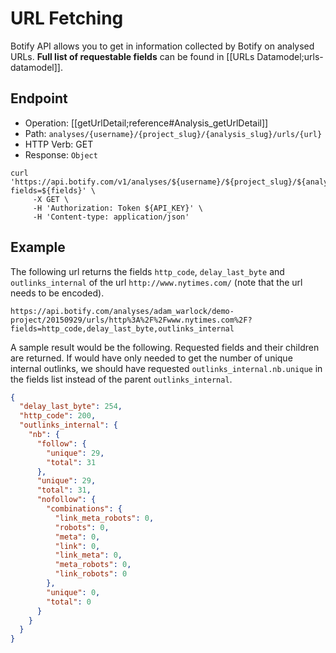 # URL Fetching

Botify API allows you to get in information collected by Botify on analysed URLs. **Full list of requestable fields** can be found in [[URLs Datamodel;urls-datamodel]].

## Endpoint

- Operation: [[getUrlDetail;reference#Analysis_getUrlDetail]]
- Path: `analyses/{username}/{project_slug}/{analysis_slug}/urls/{url}`
- HTTP Verb: GET
- Response: `Object`

```SH
curl 'https://api.botify.com/v1/analyses/${username}/${project_slug}/${analysis_slug}/urls/${url}?fields=${fields}' \
     -X GET \
     -H 'Authorization: Token ${API_KEY}' \
     -H 'Content-type: application/json'
```

## Example

The following url returns the fields `http_code`, `delay_last_byte` and `outlinks_internal` of the url `http://www.nytimes.com/` (note that the url needs to be encoded).

```SH
https://api.botify.com/analyses/adam_warlock/demo-project/20150929/urls/http%3A%2F%2Fwww.nytimes.com%2F?fields=http_code,delay_last_byte,outlinks_internal
```

A sample result would be the following. Requested fields and their children are returned. If would have only needed to get the number of unique internal outlinks, we should have requested `outlinks_internal.nb.unique` in the fields list instead of the parent `outlinks_internal`.
```JSON
{
  "delay_last_byte": 254,
  "http_code": 200,
  "outlinks_internal": {
    "nb": {
      "follow": {
        "unique": 29,
        "total": 31
      },
      "unique": 29,
      "total": 31,
      "nofollow": {
        "combinations": {
          "link_meta_robots": 0,
          "robots": 0,
          "meta": 0,
          "link": 0,
          "link_meta": 0,
          "meta_robots": 0,
          "link_robots": 0
        },
        "unique": 0,
        "total": 0
      }
    }
  }
}
```

